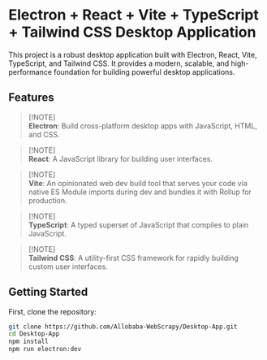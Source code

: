 # Electron + React + Vite + TypeScript + Tailwind CSS Desktop Application

This project is a robust desktop application built with Electron, React, Vite, TypeScript, and Tailwind CSS. It provides a modern, scalable, and high-performance foundation for building powerful desktop applications.

## Features

> [!NOTE]\
> **Electron**:
> Build cross-platform desktop apps with JavaScript, HTML, and CSS.

> [!NOTE]\
> **React**:
> A JavaScript library for building user interfaces.

> [!NOTE]\
> **Vite**:
> An opinionated web dev build tool that serves your code via native ES Module imports during dev and bundles it with Rollup for production.

> [!NOTE]\
> **TypeScript**:
> A typed superset of JavaScript that compiles to plain JavaScript.

> [!NOTE]\
> **Tailwind CSS**:
> A utility-first CSS framework for rapidly building custom user interfaces.

## Getting Started

First, clone the repository:

```bash
git clone https://github.com/Allobaba-WebScrapy/Desktop-App.git
cd Desktop-App
npm install
npm run electron:dev
```
